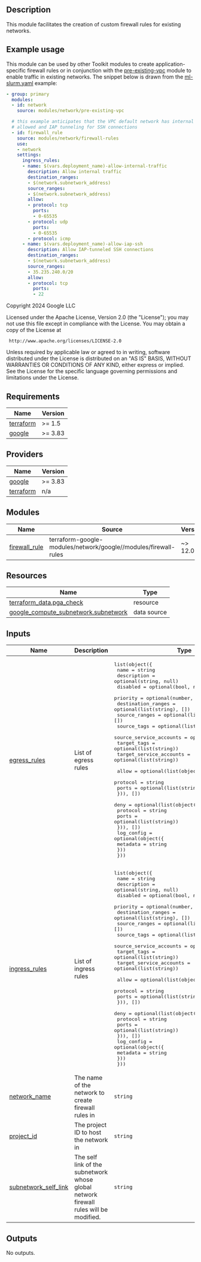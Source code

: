 ## Description

This module facilitates the creation of custom firewall rules for existing
networks.

## Example usage

This module can be used by other Toolkit modules to create application-specific
firewall rules or in conjunction with the [pre-existing-vpc] module to enable
traffic in existing networks. The snippet below is drawn from the
[ml-slurm.yaml] example:

```yaml
- group: primary
  modules:
  - id: network
    source: modules/network/pre-existing-vpc

  # this example anticipates that the VPC default network has internal traffic
  # allowed and IAP tunneling for SSH connections
  - id: firewall_rule
    source: modules/network/firewall-rules
    use:
    - network
    settings:
      ingress_rules:
      - name: $(vars.deployment_name)-allow-internal-traffic
        description: Allow internal traffic
        destination_ranges:
        - $(network.subnetwork_address)
        source_ranges:
        - $(network.subnetwork_address)
        allow:
        - protocol: tcp
          ports:
          - 0-65535
        - protocol: udp
          ports:
          - 0-65535
        - protocol: icmp
      - name: $(vars.deployment_name)-allow-iap-ssh
        description: Allow IAP-tunneled SSH connections
        destination_ranges:
        - $(network.subnetwork_address)
        source_ranges:
        - 35.235.240.0/20
        allow:
        - protocol: tcp
          ports:
          - 22
```

<!-- BEGINNING OF PRE-COMMIT-TERRAFORM DOCS HOOK -->
Copyright 2024 Google LLC

Licensed under the Apache License, Version 2.0 (the "License");
you may not use this file except in compliance with the License.
You may obtain a copy of the License at

     http://www.apache.org/licenses/LICENSE-2.0

Unless required by applicable law or agreed to in writing, software
distributed under the License is distributed on an "AS IS" BASIS,
WITHOUT WARRANTIES OR CONDITIONS OF ANY KIND, either express or implied.
See the License for the specific language governing permissions and
limitations under the License.

## Requirements

| Name | Version |
|------|---------|
| <a name="requirement_terraform"></a> [terraform](#requirement\_terraform) | >= 1.5 |
| <a name="requirement_google"></a> [google](#requirement\_google) | >= 3.83 |

## Providers

| Name | Version |
|------|---------|
| <a name="provider_google"></a> [google](#provider\_google) | >= 3.83 |
| <a name="provider_terraform"></a> [terraform](#provider\_terraform) | n/a |

## Modules

| Name | Source | Version |
|------|--------|---------|
| <a name="module_firewall_rule"></a> [firewall\_rule](#module\_firewall\_rule) | terraform-google-modules/network/google//modules/firewall-rules | ~> 12.0 |

## Resources

| Name | Type |
|------|------|
| [terraform_data.pga_check](https://registry.terraform.io/providers/hashicorp/terraform/latest/docs/resources/data) | resource |
| [google_compute_subnetwork.subnetwork](https://registry.terraform.io/providers/hashicorp/google/latest/docs/data-sources/compute_subnetwork) | data source |

## Inputs

| Name | Description | Type | Default | Required |
|------|-------------|------|---------|:--------:|
| <a name="input_egress_rules"></a> [egress\_rules](#input\_egress\_rules) | List of egress rules | <pre>list(object({<br/>    name                    = string<br/>    description             = optional(string, null)<br/>    disabled                = optional(bool, null)<br/>    priority                = optional(number, null)<br/>    destination_ranges      = optional(list(string), [])<br/>    source_ranges           = optional(list(string), [])<br/>    source_tags             = optional(list(string))<br/>    source_service_accounts = optional(list(string))<br/>    target_tags             = optional(list(string))<br/>    target_service_accounts = optional(list(string))<br/><br/>    allow = optional(list(object({<br/>      protocol = string<br/>      ports    = optional(list(string))<br/>    })), [])<br/>    deny = optional(list(object({<br/>      protocol = string<br/>      ports    = optional(list(string))<br/>    })), [])<br/>    log_config = optional(object({<br/>      metadata = string<br/>    }))<br/>  }))</pre> | `[]` | no |
| <a name="input_ingress_rules"></a> [ingress\_rules](#input\_ingress\_rules) | List of ingress rules | <pre>list(object({<br/>    name                    = string<br/>    description             = optional(string, null)<br/>    disabled                = optional(bool, null)<br/>    priority                = optional(number, null)<br/>    destination_ranges      = optional(list(string), [])<br/>    source_ranges           = optional(list(string), [])<br/>    source_tags             = optional(list(string))<br/>    source_service_accounts = optional(list(string))<br/>    target_tags             = optional(list(string))<br/>    target_service_accounts = optional(list(string))<br/><br/>    allow = optional(list(object({<br/>      protocol = string<br/>      ports    = optional(list(string))<br/>    })), [])<br/>    deny = optional(list(object({<br/>      protocol = string<br/>      ports    = optional(list(string))<br/>    })), [])<br/>    log_config = optional(object({<br/>      metadata = string<br/>    }))<br/>  }))</pre> | `[]` | no |
| <a name="input_network_name"></a> [network\_name](#input\_network\_name) | The name of the network to create firewall rules in | `string` | `null` | no |
| <a name="input_project_id"></a> [project\_id](#input\_project\_id) | The project ID to host the network in | `string` | `null` | no |
| <a name="input_subnetwork_self_link"></a> [subnetwork\_self\_link](#input\_subnetwork\_self\_link) | The self link of the subnetwork whose global network firewall rules will be modified. | `string` | n/a | yes |

## Outputs

No outputs.
<!-- END OF PRE-COMMIT-TERRAFORM DOCS HOOK -->

[pre-existing-vpc]: ../pre-existing-vpc/README.md
[ml-slurm.yaml]: ../../../examples/ml-slurm.yaml
